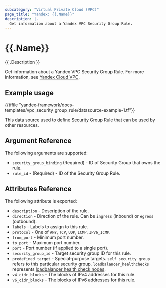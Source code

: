 ```yaml
---
subcategory: "Virtual Private Cloud (VPC)"
page_title: "Yandex: {{.Name}}"
description: |-
  Get information about a Yandex VPC Security Group Rule.
---
```



# {{.Name}}

{{ .Description }}


Get information about a Yandex VPC Security Group Rule. For more information, see [Yandex Cloud VPC](https://cloud.yandex.com/docs/vpc/concepts/security-groups).

## Example usage

{{tffile "yandex-framework/docs-templates/vpc_security_group_rule/datasource-example-1.tf"}}

This data source used to define Security Group Rule that can be used by other resources.

## Argument Reference

The following arguments are supported:

* `security_group_binding` (Required) - ID of Security Group that owns the rule.
* `rule_id` - (Required) - ID of the Security Group Rule.

## Attributes Reference

The following attribute is exported:
* `description` - Description of the rule.
* `direction` - Direction of the rule. Can be `ingress` (inbound) or `egress` (outbound).
* `labels` - Labels to assign to this rule.
* `protocol` - One of `ANY`, `TCP`, `UDP`, `ICMP`, `IPV6_ICMP`.
* `from_port` - Minimum port number.
* `to_port` - Maximum port number.
* `port` - Port number (if applied to a single port).
* `security_group_id` - Target security group ID for this rule.
* `predefined_target` - Special-purpose targets. `self_security_group` refers to this particular security group. `loadbalancer_healthchecks` represents [loadbalancer health check nodes](https://cloud.yandex.com/docs/network-load-balancer/concepts/health-check).
* `v4_cidr_blocks` - The blocks of IPv4 addresses for this rule.
* `v6_cidr_blocks` - The blocks of IPv6 addresses for this rule.
